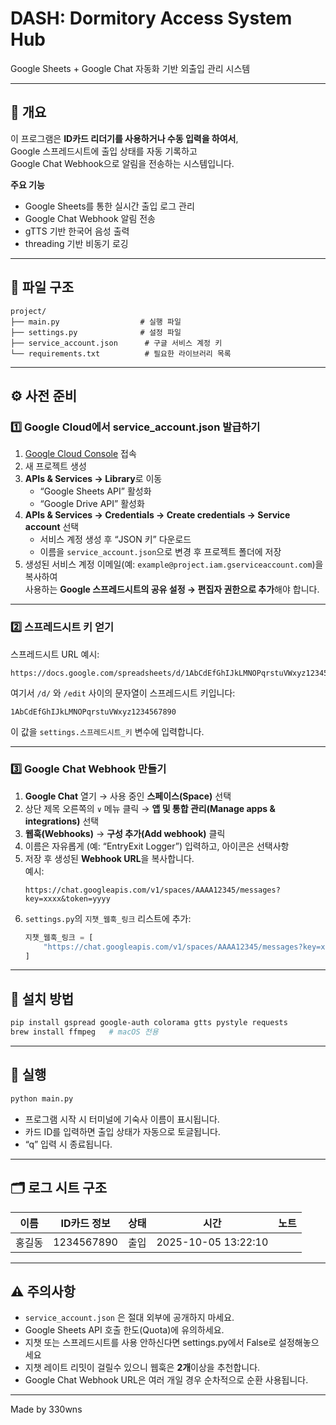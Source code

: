 # DASH: Dormitory Access System Hub 
Google Sheets + Google Chat 자동화 기반 외출입 관리 시스템

---

## 📖 개요
이 프로그램은 **ID카드 리더기를 사용하거나 수동 입력을 하여서**,  
Google 스프레드시트에 출입 상태를 자동 기록하고  
Google Chat Webhook으로 알림을 전송하는 시스템입니다.

**주요 기능**
- Google Sheets를 통한 실시간 출입 로그 관리  
- Google Chat Webhook 알림 전송  
- gTTS 기반 한국어 음성 출력  
- threading 기반 비동기 로깅  

---

## 🧩 파일 구조
```
project/
├── main.py                  # 실행 파일
├── settings.py              # 설정 파일
├── service_account.json      # 구글 서비스 계정 키
└── requirements.txt          # 필요한 라이브러리 목록
```

---

## ⚙️ 사전 준비

### 1️⃣ Google Cloud에서 service_account.json 발급하기
1. [Google Cloud Console](https://console.cloud.google.com/) 접속  
2. 새 프로젝트 생성  
3. **APIs & Services → Library**로 이동  
   - “Google Sheets API” 활성화  
   - “Google Drive API” 활성화  
4. **APIs & Services → Credentials → Create credentials → Service account** 선택  
   - 서비스 계정 생성 후 “JSON 키” 다운로드  
   - 이름을 `service_account.json`으로 변경 후 프로젝트 폴더에 저장  
5. 생성된 서비스 계정 이메일(예: `example@project.iam.gserviceaccount.com`)을 복사하여  
   사용하는 **Google 스프레드시트의 공유 설정 → 편집자 권한으로 추가**해야 합니다.

---

### 2️⃣ 스프레드시트 키 얻기
스프레드시트 URL 예시:
```
https://docs.google.com/spreadsheets/d/1AbCdEfGhIJkLMNOPqrstuVWxyz1234567890/edit#gid=0
```
여기서 `/d/` 와 `/edit` 사이의 문자열이 스프레드시트 키입니다:
```
1AbCdEfGhIJkLMNOPqrstuVWxyz1234567890
```
이 값을 `settings.스프레드시트_키` 변수에 입력합니다.

---

### 3️⃣ Google Chat Webhook 만들기

1. **Google Chat** 열기 → 사용 중인 **스페이스(Space)** 선택  
2. 상단 제목 오른쪽의 `∨` 메뉴 클릭 → **앱 및 통합 관리(Manage apps & integrations)** 선택  
3. **웹훅(Webhooks)** → **구성 추가(Add webhook)** 클릭  
4. 이름은 자유롭게 (예: “EntryExit Logger”) 입력하고, 아이콘은 선택사항  
5. 저장 후 생성된 **Webhook URL**을 복사합니다.  
   예시:
   ```
   https://chat.googleapis.com/v1/spaces/AAAA12345/messages?key=xxxx&token=yyyy
   ```  
6. `settings.py`의 `지챗_웹훅_링크` 리스트에 추가:
   ```python
   지챗_웹훅_링크 = [
       "https://chat.googleapis.com/v1/spaces/AAAA12345/messages?key=xxxx&token=yyyy"
   ]
   ```

---

## 🧰 설치 방법
```bash
pip install gspread google-auth colorama gtts pystyle requests
brew install ffmpeg   # macOS 전용
```

---

## 🚀 실행
```bash
python main.py
```
- 프로그램 시작 시 터미널에 기숙사 이름이 표시됩니다.  
- 카드 ID를 입력하면 출입 상태가 자동으로 토글됩니다.  
- “q” 입력 시 종료됩니다.

---

## 🗂 로그 시트 구조
| 이름 | ID카드 정보 | 상태 | 시간 | 노트 |
|------|--------------|------|------|------|
| 홍길동 | 1234567890 | 출입 | 2025-10-05 13:22:10 |   |

---

## ⚠️ 주의사항
- `service_account.json` 은 절대 외부에 공개하지 마세요.  
- Google Sheets API 호출 한도(Quota)에 유의하세요.
- 지챗 또는 스프레드시트를 사용 안하신다면 settings.py에서 False로 설정해놓으세요
- 지챗 레이트 리밋이 걸릴수 있으니 웹훅은 **2개**이상을 추천합니다.
- Google Chat Webhook URL은 여러 개일 경우 순차적으로 순환 사용됩니다.  

---

Made by 330wns
